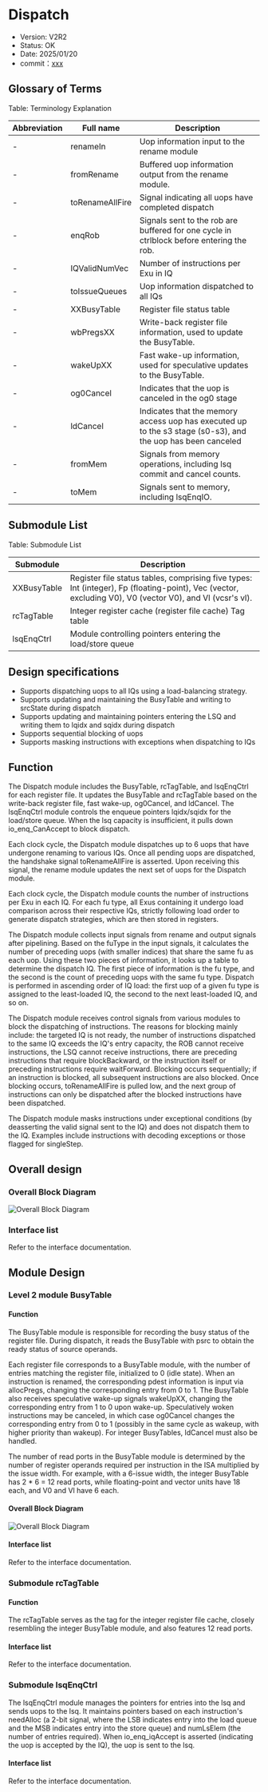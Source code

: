 # Dispatch

- Version: V2R2
- Status: OK
- Date: 2025/01/20
- commit：[xxx](https://github.com/OpenXiangShan/XiangShan/tree/xxx)

## Glossary of Terms

Table: Terminology Explanation

| Abbreviation | Full name       | Description                                                                                                 |
| ------------ | --------------- | ----------------------------------------------------------------------------------------------------------- |
| -            | renameIn        | Uop information input to the rename module                                                                  |
| -            | fromRename      | Buffered uop information output from the rename module.                                                     |
| -            | toRenameAllFire | Signal indicating all uops have completed dispatch                                                          |
| -            | enqRob          | Signals sent to the rob are buffered for one cycle in ctrlblock before entering the rob.                    |
| -            | IQValidNumVec   | Number of instructions per Exu in IQ                                                                        |
| -            | toIssueQueues   | Uop information dispatched to all IQs                                                                       |
| -            | XXBusyTable     | Register file status table                                                                                  |
| -            | wbPregsXX       | Write-back register file information, used to update the BusyTable.                                         |
| -            | wakeUpXX        | Fast wake-up information, used for speculative updates to the BusyTable.                                    |
| -            | og0Cancel       | Indicates that the uop is canceled in the og0 stage                                                         |
| -            | ldCancel        | Indicates that the memory access uop has executed up to the s3 stage (s0-s3), and the uop has been canceled |
| -            | fromMem         | Signals from memory operations, including lsq commit and cancel counts.                                     |
| -            | toMem           | Signals sent to memory, including lsqEnqIO.                                                                 |

## Submodule List

Table: Submodule List

| Submodule   | Description                                                                                                                                             |
| ----------- | ------------------------------------------------------------------------------------------------------------------------------------------------------- |
| XXBusyTable | Register file status tables, comprising five types: Int (integer), Fp (floating-point), Vec (vector, excluding V0), V0 (vector V0), and Vl (vcsr's vl). |
| rcTagTable  | Integer register cache (register file cache) Tag table                                                                                                  |
| lsqEnqCtrl  | Module controlling pointers entering the load/store queue                                                                                               |

## Design specifications

- Supports dispatching uops to all IQs using a load-balancing strategy.
- Supports updating and maintaining the BusyTable and writing to srcState during
  dispatch
- Supports updating and maintaining pointers entering the LSQ and writing them
  to lqidx and sqidx during dispatch
- Supports sequential blocking of uops
- Supports masking instructions with exceptions when dispatching to IQs

## Function

The Dispatch module includes the BusyTable, rcTagTable, and lsqEnqCtrl for each
register file. It updates the BusyTable and rcTagTable based on the write-back
register file, fast wake-up, og0Cancel, and ldCancel. The lsqEnqCtrl module
controls the enqueue pointers lqidx/sqidx for the load/store queue. When the lsq
capacity is insufficient, it pulls down io_enq_CanAccept to block dispatch.

Each clock cycle, the Dispatch module dispatches up to 6 uops that have
undergone renaming to various IQs. Once all pending uops are dispatched, the
handshake signal toRenameAllFire is asserted. Upon receiving this signal, the
rename module updates the next set of uops for the Dispatch module.

Each clock cycle, the Dispatch module counts the number of instructions per Exu
in each IQ. For each fu type, all Exus containing it undergo load comparison
across their respective IQs, strictly following load order to generate dispatch
strategies, which are then stored in registers.

The Dispatch module collects input signals from rename and output signals after
pipelining. Based on the fuType in the input signals, it calculates the number
of preceding uops (with smaller indices) that share the same fu as each uop.
Using these two pieces of information, it looks up a table to determine the
dispatch IQ. The first piece of information is the fu type, and the second is
the count of preceding uops with the same fu type. Dispatch is performed in
ascending order of IQ load: the first uop of a given fu type is assigned to the
least-loaded IQ, the second to the next least-loaded IQ, and so on.

The Dispatch module receives control signals from various modules to block the
dispatching of instructions. The reasons for blocking mainly include: the
targeted IQ is not ready, the number of instructions dispatched to the same IQ
exceeds the IQ's entry capacity, the ROB cannot receive instructions, the LSQ
cannot receive instructions, there are preceding instructions that require
blockBackward, or the instruction itself or preceding instructions require
waitForward. Blocking occurs sequentially; if an instruction is blocked, all
subsequent instructions are also blocked. Once blocking occurs, toRenameAllFire
is pulled low, and the next group of instructions can only be dispatched after
the blocked instructions have been dispatched.

The Dispatch module masks instructions under exceptional conditions (by
deasserting the valid signal sent to the IQ) and does not dispatch them to the
IQ. Examples include instructions with decoding exceptions or those flagged for
singleStep.


## Overall design

### Overall Block Diagram

![Overall Block Diagram](./figure/dispatch.svg)

### Interface list

Refer to the interface documentation.

## Module Design

### Level 2 module BusyTable

#### Function

The BusyTable module is responsible for recording the busy status of the
register file. During dispatch, it reads the BusyTable with psrc to obtain the
ready status of source operands.

Each register file corresponds to a BusyTable module, with the number of entries
matching the register file, initialized to 0 (idle state). When an instruction
is renamed, the corresponding pdest information is input via allocPregs,
changing the corresponding entry from 0 to 1. The BusyTable also receives
speculative wake-up signals wakeUpXX, changing the corresponding entry from 1 to
0 upon wake-up. Speculatively woken instructions may be canceled, in which case
og0Cancel changes the corresponding entry from 0 to 1 (possibly in the same
cycle as wakeup, with higher priority than wakeup). For integer BusyTables,
ldCancel must also be handled.

The number of read ports in the BusyTable module is determined by the number of
register operands required per instruction in the ISA multiplied by the issue
width. For example, with a 6-issue width, the integer BusyTable has 2 * 6 = 12
read ports, while floating-point and vector units have 18 each, and V0 and Vl
have 6 each.

#### Overall Block Diagram

![Overall Block Diagram](./figure/busyTable.svg)

#### Interface list

Refer to the interface documentation.

### Submodule rcTagTable

#### Function

The rcTagTable serves as the tag for the integer register file cache, closely
resembling the integer BusyTable module, and also features 12 read ports.


#### Interface list

Refer to the interface documentation.

### Submodule lsqEnqCtrl

The lsqEnqCtrl module manages the pointers for entries into the lsq and sends
uops to the lsq. It maintains pointers based on each instruction's needAlloc (a
2-bit signal, where the LSB indicates entry into the load queue and the MSB
indicates entry into the store queue) and numLsElem (the number of entries
required). When io_enq_iqAccept is asserted (indicating the uop is accepted by
the IQ), the uop is sent to the lsq.


#### Interface list

Refer to the interface documentation.
